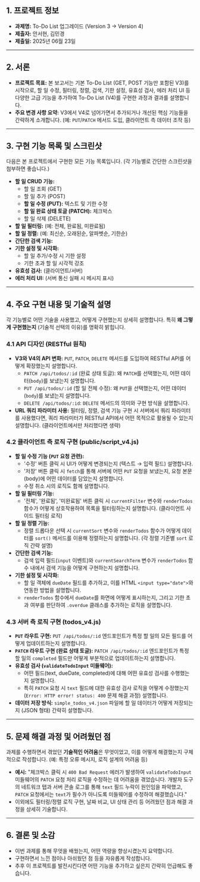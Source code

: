 
 ## 1. 프로젝트 정보
* **과제명:** To-Do List 업그레이드 (Version 3 → Version 4)
* **제출자:** 안서현, 김민경
* **제출일:** 2025년 06월 23일

-------------------------------------------------------------------------------------------------------------------------------------------
 ## 2. 서론
* **프로젝트 목표:** 본 보고서는 기본 To-Do List (GET, POST 기능만 포함된 V3)를 시작으로, 할 일 수정, 필터링, 정렬, 검색, 기한 설정, 유효성 검사, 에러 처리 UI 등 다양한 고급 기능을 추가하여 To-Do List (V4)를 구현한 과정과 결과를 설명합니다.
* **주요 변경 사항 요약:** V3에서 V4로 넘어가면서 추가되거나 개선된 핵심 기능들을 간략하게 소개합니다. (예: `PUT`/`PATCH` 메서드 도입, 클라이언트 측 데이터 조작 등)

-------------------------------------------------------------------------------------------------------------------------------------------
 ## 3. 구현 기능 목록 및 스크린샷
다음은 본 프로젝트에서 구현한 모든 기능 목록입니다. (각 기능별로 간단한 스크린샷을 첨부하면 좋습니다.)

* **할 일 CRUD 기능:**
    * 할 일 조회 (GET)
    * 할 일 추가 (POST)
    * **할 일 수정 (PUT):** 텍스트 및 기한 수정
    * **할 일 완료 상태 토글 (PATCH):** 체크박스
    * 할 일 삭제 (DELETE)
* **할 일 필터링:** (예: 전체, 완료됨, 미완료됨)
* **할 일 정렬:** (예: 최신순, 오래된순, 알파벳순, 기한순)
* **간단한 검색 기능:**
* **기한 설정 및 시각화:**
    * 할 일 추가/수정 시 기한 설정
    * 기한 초과 할 일 시각적 강조
* **유효성 검사:** (클라이언트/서버)
* **에러 처리 UI:** (서버 통신 실패 시 메시지 표시)

-------------------------------------------------------------------------------------------------------------------------------------------
 ## 4. 주요 구현 내용 및 기술적 설명
각 기능별로 어떤 기술을 사용했고, 어떻게 구현했는지 상세히 설명합니다. 특히 **왜 그렇게 구현했는지** (기술적 선택의 이유)를 명확히 밝힙니다.


 ### 4.1 API 디자인 (RESTful 원칙)
* **V3와 V4의 API 변화:** `PUT`, `PATCH`, `DELETE` 메서드를 도입하여 RESTful API를 어떻게 확장했는지 설명합니다.
    * `PATCH /api/todos/:id` (완료 상태 토글): 왜 `PATCH`를 선택했는지, 어떤 데이터(`body`)를 보냈는지 설명합니다.
    * `PUT /api/todos/:id` (할 일 전체 수정): 왜 `PUT`을 선택했는지, 어떤 데이터(`body`)를 보냈는지 설명합니다.
    * `DELETE /api/todos/:id`: `DELETE` 메서드의 의미와 구현 방식을 설명합니다.
* **URL 쿼리 파라미터 사용:** 필터링, 정렬, 검색 기능 구현 시 서버에서 쿼리 파라미터를 사용했다면, 쿼리 파라미터가 RESTful API에서 어떤 목적으로 활용될 수 있는지 설명합니다. (클라이언트에서만 처리했다면 생략)

### 4.2 클라이언트 측 로직 구현 (public/script_v4.js)
* **할 일 수정 기능 (`PUT` 요청 관련):**
    * '수정' 버튼 클릭 시 UI가 어떻게 변경되는지 (텍스트 → 입력 필드) 설명합니다.
    * '저장' 버튼 클릭 시 `fetch`를 통해 서버에 어떤 `PUT` 요청을 보냈는지, 요청 본문(body)에 어떤 데이터를 담았는지 설명합니다.
    * 수정 취소 시의 로직도 함께 설명합니다.
* **할 일 필터링 기능:**
    * '전체', '완료됨', '미완료됨' 버튼 클릭 시 `currentFilter` 변수와 `renderTodos` 함수가 어떻게 상호작용하여 목록을 필터링하는지 설명합니다. (클라이언트 사이드 필터링 로직)
* **할 일 정렬 기능:**
    * 정렬 드롭다운 선택 시 `currentSort` 변수와 `renderTodos` 함수가 어떻게 데이터를 `sort()` 메서드를 이용해 정렬하는지 설명합니다. (각 정렬 기준별 `sort` 로직 간략 설명)
* **간단한 검색 기능:**
    * 검색 입력 필드(`input` 이벤트)와 `currentSearchTerm` 변수가 `renderTodos` 함수 내에서 검색 기능을 어떻게 구현하는지 설명합니다.
* **기한 설정 및 시각화:**
    * 할 일 객체에 `dueDate` 필드를 추가하고, 이를 HTML `<input type="date">`와 연동한 방법을 설명합니다.
    * `renderTodos` 함수에서 `dueDate`를 화면에 어떻게 표시하는지, 그리고 기한 초과 여부를 판단하여 `.overdue` 클래스를 추가하는 로직을 설명합니다.
 
### 4.3 서버 측 로직 구현 (todos_v4.js)
* **`PUT` 라우트 구현:** `PUT /api/todos/:id` 엔드포인트가 특정 할 일의 모든 필드를 어떻게 업데이트하는지 설명합니다.
* **`PATCH` 라우트 구현 (완료 상태 토글):** `PATCH /api/todos/:id` 엔드포인트가 특정 할 일의 `completed` 필드만 어떻게 부분적으로 업데이트하는지 설명합니다.
* **유효성 검사 (`validateTodoInput` 미들웨어):**
    * 어떤 필드(text, dueDate, completed)에 대해 어떤 유효성 검사를 수행했는지 설명합니다.
    * 특히 `PATCH` 요청 시 `text` 필드에 대한 유효성 검사 로직을 어떻게 수정했는지(`Error: HTTP error! status: 400` 문제 해결 과정) 설명합니다.
* **데이터 저장 방식:** `simple_todos_v4.json` 파일에 할 일 데이터가 어떻게 저장되는지 (JSON 형태) 간략히 설명합니다.

-------------------------------------------------------------------------------------------------------------------------------------------
## 5. 문제 해결 과정 및 어려웠던 점
과제를 수행하면서 겪었던 **기술적인 어려움**은 무엇이었고, 이를 어떻게 해결했는지 구체적으로 작성합니다. (예: 특정 오류 메시지, 로직 설계의 어려움 등)

* **예시:** "체크박스 클릭 시 `400 Bad Request` 에러가 발생하여 `validateTodoInput` 미들웨어의 `PATCH` 요청 처리 로직을 수정하는 데 어려움을 겪었습니다. 개발자 도구의 네트워크 탭과 서버 콘솔 로그를 통해 `text` 필드 누락이 원인임을 파악했고, `PATCH` 요청에서는 `text`가 필수가 아니도록 미들웨어를 수정하여 해결했습니다."
* 이외에도 필터링/정렬 로직 구현, 날짜 비교, UI 상태 관리 등 어려웠던 점과 해결 과정을 상세히 기술합니다.


-------------------------------------------------------------------------------------------------------------------------------------------
 ## 6. 결론 및 소감
* 이번 과제를 통해 무엇을 배웠는지, 어떤 역량을 향상시켰는지 요약합니다.
* 구현하면서 느낀 점이나 아쉬웠던 점 등을 자유롭게 작성합니다.
* 추후 이 프로젝트를 발전시킨다면 어떤 기능을 추가하고 싶은지 간략히 언급해도 좋습니다.
